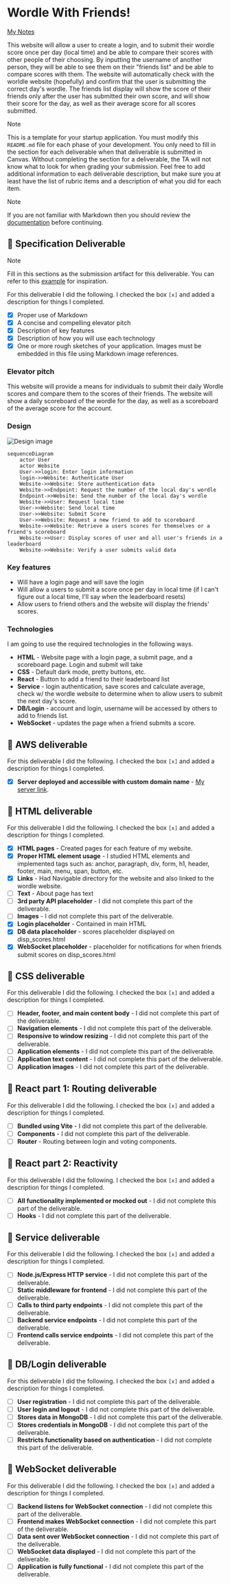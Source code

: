 # Wordle With Friends!

[My Notes](notes.md)

This website will allow a user to create a login, and to submit their wordle score once per day (local time) and be able to compare their scores with other people of their choosing. By inputting the username of another person, they will be able to see them on their "friends list" and be able to compare scores with them. The website will automatically check with the worldle website (hopefully) and confirm that the user is submitting the correct day's wordle. The friends list display will show the score of their friends only after the user has submitted their own score, and will show their score for the day, as well as their average score for all scores submitted.


> [!NOTE]
>  This is a template for your startup application. You must modify this `README.md` file for each phase of your development. You only need to fill in the section for each deliverable when that deliverable is submitted in Canvas. Without completing the section for a deliverable, the TA will not know what to look for when grading your submission. Feel free to add additional information to each deliverable description, but make sure you at least have the list of rubric items and a description of what you did for each item.

> [!NOTE]
>  If you are not familiar with Markdown then you should review the [documentation](https://docs.github.com/en/get-started/writing-on-github/getting-started-with-writing-and-formatting-on-github/basic-writing-and-formatting-syntax) before continuing.

## 🚀 Specification Deliverable

> [!NOTE]
>  Fill in this sections as the submission artifact for this deliverable. You can refer to this [example](https://github.com/webprogramming260/startup-example/blob/main/README.md) for inspiration.

For this deliverable I did the following. I checked the box `[x]` and added a description for things I completed.

- [X] Proper use of Markdown
- [X] A concise and compelling elevator pitch
- [X] Description of key features
- [X] Description of how you will use each technology
- [X] One or more rough sketches of your application. Images must be embedded in this file using Markdown image references.

### Elevator pitch

This website will provide a means for individuals to submit their daily Wordle scores and compare them to the scores of their friends. The website will show a daily scoreboard of the wordle for the day, as well as a scoreboard of the average score for the account.

### Design

![Design image](Rough_Sketch.jpg)



```mermaid
sequenceDiagram
    actor User
    actor Website
    User->>login: Enter login information
    login->>Website: Authenticate User
    Website->>Website: Store authentication data
    Website->>Endpoint: Request the number of the local day's wordle
    Endpoint->>Website: Send the number of the local day's wordle
    Website->>User: Request local time
    User->>Website: Send local time
    User->>Website: Submit Score
    User->>Website: Request a new friend to add to scoreboard
    Website->>Website: Retrieve a users scores for themselves or a friend's scoreboard
    Website->>User: Display scores of user and all user's friends in a leaderboard
    Website->>Website: Verify a user submits valid data
```

### Key features

- Will have a login page and will save the login
- Will allow a users to submit a score once per day in local time (if I can't figure out a local time, I'll say when the leaderboard resets)
- Allow users to friend others and the website will display the friends' scores.

### Technologies

I am going to use the required technologies in the following ways.

- **HTML** - Website page with a login page, a submit page, and a scoreboard page. Login and submit will take
- **CSS** - Default dark mode, pretty buttons, etc.
- **React** - Button to add a friend to their leaderboard list
- **Service** - login authentication, save scores and calculate average, check w/ the wordle website to determine when to allow users to submit the next day's score.
- **DB/Login** - account and login, username will be accessed by others to add to friends list.
- **WebSocket** - updates the page when a friend submits a score.

## 🚀 AWS deliverable

For this deliverable I did the following. I checked the box `[x]` and added a description for things I completed.

- [X] **Server deployed and accessible with custom domain name** - [My server link](https://yourdomainnamehere.click).

## 🚀 HTML deliverable

For this deliverable I did the following. I checked the box `[x]` and added a description for things I completed.

- [X] **HTML pages** - Created pages for each feature of my website.
- [X] **Proper HTML element usage** - I studied HTML elements and implemented tags such as: anchor, paragraph, div, form, h1, header, footer, main, menu, span, button, etc.
- [X] **Links** - Had Navigable directory for the website and also linked to the wordle website.
- [ ] **Text** - About page has text
- [ ] **3rd party API placeholder** - I did not complete this part of the deliverable.
- [ ] **Images** - I did not complete this part of the deliverable.
- [X] **Login placeholder** - Contained in main HTML
- [X] **DB data placeholder** - scores placeholder displayed on disp_scores.html
- [X] **WebSocket placeholder** - placeholder for notifications for when friends submit scores on disp_scores.html

## 🚀 CSS deliverable

For this deliverable I did the following. I checked the box `[x]` and added a description for things I completed.

- [ ] **Header, footer, and main content body** - I did not complete this part of the deliverable.
- [ ] **Navigation elements** - I did not complete this part of the deliverable.
- [ ] **Responsive to window resizing** - I did not complete this part of the deliverable.
- [ ] **Application elements** - I did not complete this part of the deliverable.
- [ ] **Application text content** - I did not complete this part of the deliverable.
- [ ] **Application images** - I did not complete this part of the deliverable.

## 🚀 React part 1: Routing deliverable

For this deliverable I did the following. I checked the box `[x]` and added a description for things I completed.

- [ ] **Bundled using Vite** - I did not complete this part of the deliverable.
- [ ] **Components** - I did not complete this part of the deliverable.
- [ ] **Router** - Routing between login and voting components.

## 🚀 React part 2: Reactivity

For this deliverable I did the following. I checked the box `[x]` and added a description for things I completed.

- [ ] **All functionality implemented or mocked out** - I did not complete this part of the deliverable.
- [ ] **Hooks** - I did not complete this part of the deliverable.

## 🚀 Service deliverable

For this deliverable I did the following. I checked the box `[x]` and added a description for things I completed.

- [ ] **Node.js/Express HTTP service** - I did not complete this part of the deliverable.
- [ ] **Static middleware for frontend** - I did not complete this part of the deliverable.
- [ ] **Calls to third party endpoints** - I did not complete this part of the deliverable.
- [ ] **Backend service endpoints** - I did not complete this part of the deliverable.
- [ ] **Frontend calls service endpoints** - I did not complete this part of the deliverable.

## 🚀 DB/Login deliverable

For this deliverable I did the following. I checked the box `[x]` and added a description for things I completed.

- [ ] **User registration** - I did not complete this part of the deliverable.
- [ ] **User login and logout** - I did not complete this part of the deliverable.
- [ ] **Stores data in MongoDB** - I did not complete this part of the deliverable.
- [ ] **Stores credentials in MongoDB** - I did not complete this part of the deliverable.
- [ ] **Restricts functionality based on authentication** - I did not complete this part of the deliverable.

## 🚀 WebSocket deliverable

For this deliverable I did the following. I checked the box `[x]` and added a description for things I completed.

- [ ] **Backend listens for WebSocket connection** - I did not complete this part of the deliverable.
- [ ] **Frontend makes WebSocket connection** - I did not complete this part of the deliverable.
- [ ] **Data sent over WebSocket connection** - I did not complete this part of the deliverable.
- [ ] **WebSocket data displayed** - I did not complete this part of the deliverable.
- [ ] **Application is fully functional** - I did not complete this part of the deliverable.
